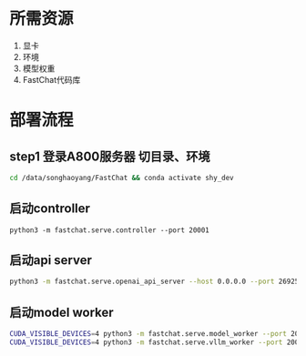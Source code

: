 # 所需资源
1. 显卡
2. 环境
3. 模型权重
4. FastChat代码库

# 部署流程
## step1 登录A800服务器 切目录、环境
```sh
cd /data/songhaoyang/FastChat && conda activate shy_dev
```
## 启动controller
```
python3 -m fastchat.serve.controller --port 20001
```
## 启动api server
```sh
python3 -m fastchat.serve.openai_api_server --host 0.0.0.0 --port 26925 --controller-address http://localhost:20001
```
## 启动model worker
```sh
CUDA_VISIBLE_DEVICES=4 python3 -m fastchat.serve.model_worker --port 20002 --worker-address http://localhost:20002 --model-names Baichuan2-7B-Chat --model-path /home/songhaoyang/.cache/modelscope/hub/baichuan-inc/Baichuan2-7B-Chat/ --controller-address http://localhost:20001
CUDA_VISIBLE_DEVICES=4 python3 -m fastchat.serve.vllm_worker --port 20003 --worker-address http://localhost:20003 --model-names Qwen-14B-Chat --model-path /home/songhaoyang/.cache/modelscope/hub/qwen/Qwen-14B-Chat/ --controller-address http://localhost:20001 --gpu-memory-utilization 0.625
```